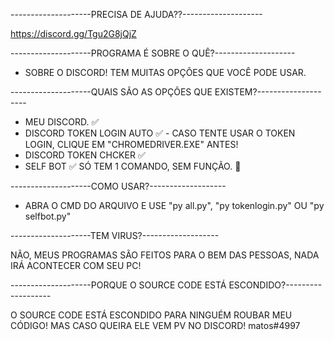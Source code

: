 --------------------PRECISA DE AJUDA??-------------------- 


https://discord.gg/Tgu2G8jQjZ


--------------------PROGRAMA É SOBRE O QUÊ?-------------------- 

- SOBRE O DISCORD! TEM MUITAS OPÇÕES QUE VOCÊ PODE USAR.


--------------------QUAIS SÃO AS OPÇÕES QUE EXISTEM?-------------------- 

- MEU DISCORD. ✅
- DISCORD TOKEN LOGIN AUTO ✅ - CASO TENTE USAR O TOKEN LOGIN, CLIQUE EM "CHROMEDRIVER.EXE" ANTES!
- DISCORD TOKEN CHCKER ✅
- SELF BOT ✅ SÓ TEM 1 COMANDO, SEM FUNÇÃO. 🧨

--------------------COMO USAR?------------------- 


- ABRA O CMD DO ARQUIVO E USE "py all.py", "py tokenlogin.py" OU "py selfbot.py"

--------------------TEM VIRUS?------------------- 


NÃO, MEUS PROGRAMAS SÃO FEITOS PARA O BEM DAS PESSOAS, NADA IRÁ ACONTECER COM SEU PC!


--------------------PORQUE O SOURCE CODE ESTÁ ESCONDIDO?------------------- 


O SOURCE CODE ESTÁ ESCONDIDO PARA NINGUÉM ROUBAR MEU CÓDIGO! MAS CASO QUEIRA ELE VEM PV NO DISCORD! matos#4997



